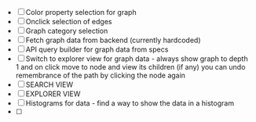 - [ ] Color property selection for graph
- [ ] Onclick selection of edges
- [ ] Graph category selection
- [ ] Fetch graph data from backend (currently hardcoded)
- [ ] API query builder for graph data from specs
- [ ] Switch to explorer view for graph data - always show graph to depth 1 and on click move to node and view its children (if any) you can undo remembrance of the path by clicking the node again
- [ ] SEARCH VIEW
- [ ] EXPLORER VIEW 
- [ ] Histograms for data - find a way to show the data in a histogram
- [ ] 